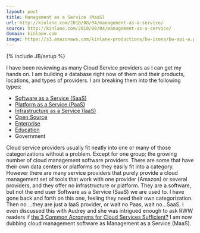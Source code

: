 ```yaml
---
layout: post
title: Management as a Service (MaaS)
url: http://kinlane.com/2010/08/04/management-as-a-service/
source: http://kinlane.com/2010/08/04/management-as-a-service/
domain: kinlane.com
image: https://s3.amazonaws.com/kinlane-productions/bw-icons/bw-api-a.png
---
```

{% include JB/setup %}

<p>
     I have been reviewing as many Cloud Service providers as I can get my hands on. I am building a database right now of them and their products, locations, and types of providers. I am breaking them into the following types:
</p>
<ul class="mainlist">
     <li>
          <a href="http://www.kinlane.com/category/software-as-a-service-saas/">Software as a Service (SaaS)</a>
     </li>
     <li>
          <a href="http://www.kinlane.com/category/platform-as-a-service-paas/">Platform as a Service (PaaS)</a>
     </li>
     <li>
          <a href="http://www.kinlane.com/category/infrastructure-as-a-service-iaas/">Infrastructure as a Service (IaaS)</a>
     </li>
     <li>
          <a href="http://www.kinlane.com/category/open-source/">Open Source</a>
     </li>
     <li>
          <a href="http://www.kinlane.com/category/enterpise-20/">Enterprise</a>
     </li>
     <li>
          <a href="http://www.hackeducation.com">Education</a>
     </li>
     <li>Government
     </li>
</ul>
<p>
     Cloud service providers usually fit neatly into one or many of those categorizations without a problem. Except for one group; the growing number of cloud management software providers. There are some that have their own data centers or platforms so they easily fit into a category. However there are many service providers that purely provide a cloud management set of tools that work with one provider (Amazon) or several providers, and they offer no infrastructure or platform. They are a software, but not the end user Software as a Service (SaaS) we are used to. I have gone back and forth on this one, feeling they need their own categorization. Then no....they are just a IaaS provider, or wait no Paas, wait no...SaaS. I even discussed this with Audrey and she was intrigued enough to ask RWW readers if <a href="http://www.readwriteweb.com/cloud/2010/08/weekly-poll-are-the-3-common-a.php" target="_blank">the 3 Common Acronyms for Cloud Services Sufficient?</a> I am now dubbing cloud management software as Management as a Service (MaaS).
</p>